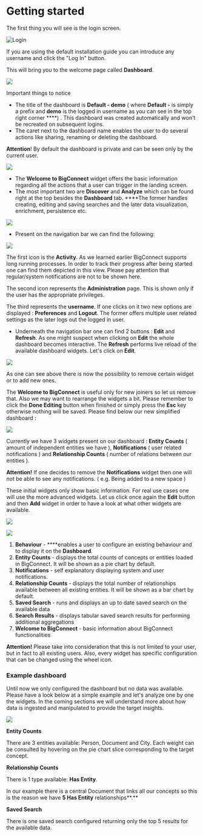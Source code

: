 # Getting started

The first thing you will see is the login screen.

![Login](../../.gitbook/assets/image%20%2864%29.png)

If you are using the default installation guide you can introduce any username and click the "Log In" button.

This will bring you to the welcome page called **Dashboard**.

![](../../.gitbook/assets/image%20%282%29.png)

Important things to notice 

* The title of the dashboard is **Default - demo** \( where **Default -** is simply a prefix and **demo** is the logged in username as you can see in the top right corner ****\) . This dashboard was created automatically and won't be recreated on subsequent logins.
* The caret next to the dashboard name enables the user to do several actions like sharing, renaming or deleting the dashboard. 

**Attention**! By default the dashboard is private and can be seen only by the current user.

![](../../.gitbook/assets/image%20%2850%29.png)

* The **Welcome to BigConnect** widget offers the basic information regarding all the actions that a user can trigger in the landing screen. 
* The most important two are **Discover** and **Analyze** which can be found right at the top besides the **Dashboard** tab. ****The former handles creating, editing and saving searches and the later data visualization, enrichment, persistence etc.

![](../../.gitbook/assets/image%20%2870%29.png)

* Present on the navigation bar we can find the following:

![](../../.gitbook/assets/image%20%2822%29.png)

The first icon is the **Activity**. As we learned earlier BigConnect supports long running processes. In order to track their progress after being started one can find them depicted in this view. Please pay attention that regular/system notifications are not to be shown here.

The second icon represents the **Administration** page. This is shown only if the user has the appropriate privileges. 

The third represents the **username**. If one clicks on it two new options are displayed : **Preferences** and **Logout**. The former offers multiple user related settings as the later logs out the logged in user.

* Underneath the navigation bar one can find 2 buttons : **Edit** and **Refresh**. As one might suspect when clicking on **Edit** the whole dashboard becomes interactive. The **Refresh** performs live reload of the available dashboard widgets. Let's click on **Edit**.

![](../../.gitbook/assets/image%20%283%29.png)

As one can see above there is now the possibility to remove certain widget or to add new ones.

The **Welcome to BigConnect** is useful only for new joiners so let us remove that. Also we may want to rearrange the widgets a bit. Please remember to click the **Done Editing** button when finished or simply press the **Esc** key otherwise nothing will be saved. Please find below our new simplified dashboard : 

![](../../.gitbook/assets/image%20%2812%29.png)

Currently we have 3 widgets present on our dashboard : **Entity Counts** \( amount of independent entities we have \), **Notifications** \( user related notifications \) and **Relationship Counts** \( number of relations between our entities \).

**Attention!** If one decides to remove the **Notifications** widget then one will not be able to see any notifications. \( e.g. Being added to a new space \)

These initial widgets only show basic information. For real use cases one will use the more advanced widgets. Let us click once again the **Edit** button and then **Add** widget in order to have a look at what other widgets are available.

![](../../.gitbook/assets/image%20%2821%29.png)

![](../../.gitbook/assets/image%20%288%29.png)

1. **Behaviour** - ****enables a user to configure an existing behaviour and to display it on the **Dashboard**. 
2. **Entity Counts** - displays the total counts of concepts or entities loaded in BigConnect. It will be shown as a pie chart by default.
3. **Notifications** - self explanatory displaying system and user notifications.
4. **Relationship Counts** - displays the total number of relationships available between all existing entities. It will be shown as a bar chart by default.
5. **Saved Search** - runs and displays an up to date saved search on the available data
6. **Search Results** - displays tabular saved search results for performing additional aggregations
7. **Welcome to BigConnect** - basic information about BigConnect functionalities

**Attention!** Please take into consideration that this is not limited to your user, but in fact to all existing users. Also, every widget has specific configuration that can be changed using the wheel icon.

### Example dashboard

Until now we only configured the dashboard but no data was available. Please have a look below at a simple example and let's analyze one by one the widgets. In the coming sections we will understand more about how data is ingested and manipulated to provide the target insights.

![](../../.gitbook/assets/image%20%2832%29.png)

**Entity Counts** 

There are 3 entities available: Person, Document and City. Each weight can be consulted by hovering on the pie chart slice corresponding to the target concept.

**Relationship Counts**

There is 1 type available: **Has Entity**. 

In our example there is a central Document that links all our concepts so this is the reason we have **5 Has Entity** relationships**.** 

**Saved Search**

There is one saved search configured returning only the top 5 results for the available data. 

